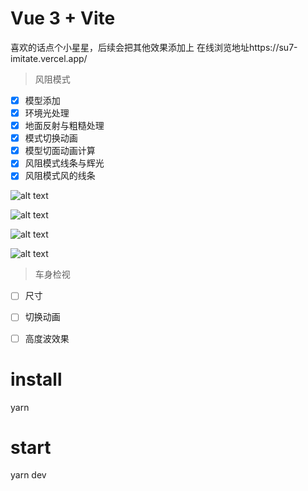 # Vue 3 + Vite
喜欢的话点个小星星，后续会把其他效果添加上
在线浏览地址https://su7-imitate.vercel.app/

> 风阻模式
- [x] 模型添加
- [x] 环境光处理
- [x] 地面反射与粗糙处理
- [x] 模式切换动画
- [x] 模型切面动画计算
- [x] 风阻模式线条与辉光
- [x] 风阻模式风的线条

![alt text](public/image.png)

![alt text](public/image-1.png)

![alt text](public/image-3.png)

![alt text](public/image-2.png)

> 车身检视

- [ ] 尺寸
- [ ] 切换动画
- [ ] 高度波效果


# install
yarn 

# start
yarn dev